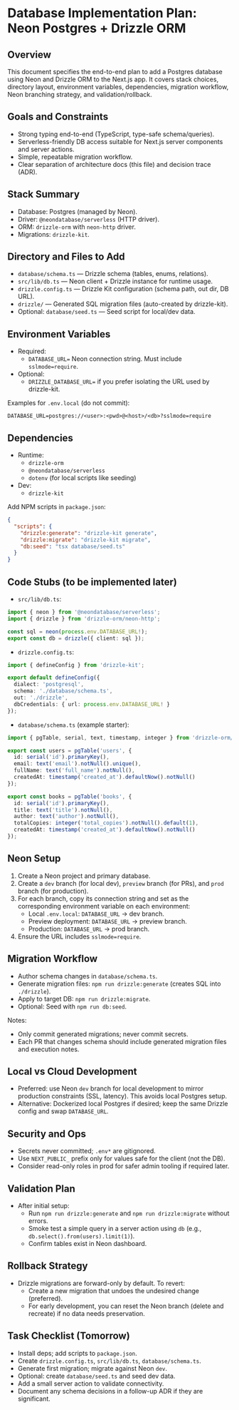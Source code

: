 # Database Implementation Plan: Neon Postgres + Drizzle ORM

## Overview
This document specifies the end-to-end plan to add a Postgres database using Neon and Drizzle ORM to the Next.js app. It covers stack choices, directory layout, environment variables, dependencies, migration workflow, Neon branching strategy, and validation/rollback.

## Goals and Constraints
- Strong typing end-to-end (TypeScript, type-safe schema/queries).
- Serverless-friendly DB access suitable for Next.js server components and server actions.
- Simple, repeatable migration workflow.
- Clear separation of architecture docs (this file) and decision trace (ADR).

## Stack Summary
- Database: Postgres (managed by Neon).
- Driver: `@neondatabase/serverless` (HTTP driver).
- ORM: `drizzle-orm` with `neon-http` driver.
- Migrations: `drizzle-kit`.

## Directory and Files to Add
- `database/schema.ts` — Drizzle schema (tables, enums, relations).
- `src/lib/db.ts` — Neon client + Drizzle instance for runtime usage.
- `drizzle.config.ts` — Drizzle Kit configuration (schema path, out dir, DB URL).
- `drizzle/` — Generated SQL migration files (auto-created by drizzle-kit).
- Optional: `database/seed.ts` — Seed script for local/dev data.

## Environment Variables
- Required:
  - `DATABASE_URL=` Neon connection string. Must include `sslmode=require`.
- Optional:
  - `DRIZZLE_DATABASE_URL=` if you prefer isolating the URL used by drizzle-kit.

Examples for `.env.local` (do not commit):
```
DATABASE_URL=postgres://<user>:<pwd>@<host>/<db>?sslmode=require
```

## Dependencies
- Runtime: 
  - `drizzle-orm`
  - `@neondatabase/serverless`
  - `dotenv` (for local scripts like seeding)
- Dev:
  - `drizzle-kit`

Add NPM scripts in `package.json`:
```json
{
  "scripts": {
    "drizzle:generate": "drizzle-kit generate",
    "drizzle:migrate": "drizzle-kit migrate",
    "db:seed": "tsx database/seed.ts"
  }
}
```

## Code Stubs (to be implemented later)
- `src/lib/db.ts`:
```ts
import { neon } from '@neondatabase/serverless';
import { drizzle } from 'drizzle-orm/neon-http';

const sql = neon(process.env.DATABASE_URL!);
export const db = drizzle({ client: sql });
```

- `drizzle.config.ts`:
```ts
import { defineConfig } from 'drizzle-kit';

export default defineConfig({
  dialect: 'postgresql',
  schema: './database/schema.ts',
  out: './drizzle',
  dbCredentials: { url: process.env.DATABASE_URL! }
});
```

- `database/schema.ts` (example starter):
```ts
import { pgTable, serial, text, timestamp, integer } from 'drizzle-orm/pg-core';

export const users = pgTable('users', {
  id: serial('id').primaryKey(),
  email: text('email').notNull().unique(),
  fullName: text('full_name').notNull(),
  createdAt: timestamp('created_at').defaultNow().notNull()
});

export const books = pgTable('books', {
  id: serial('id').primaryKey(),
  title: text('title').notNull(),
  author: text('author').notNull(),
  totalCopies: integer('total_copies').notNull().default(1),
  createdAt: timestamp('created_at').defaultNow().notNull()
});
```

## Neon Setup
1) Create a Neon project and primary database.
2) Create a `dev` branch (for local dev), `preview` branch (for PRs), and `prod` branch (for production).
3) For each branch, copy its connection string and set as the corresponding environment variable on each environment:
   - Local `.env.local`: `DATABASE_URL` → dev branch.
   - Preview deployment: `DATABASE_URL` → preview branch.
   - Production: `DATABASE_URL` → prod branch.
4) Ensure the URL includes `sslmode=require`.

## Migration Workflow
- Author schema changes in `database/schema.ts`.
- Generate migration files: `npm run drizzle:generate` (creates SQL into `./drizzle`).
- Apply to target DB: `npm run drizzle:migrate`.
- Optional: Seed with `npm run db:seed`.

Notes:
- Only commit generated migrations; never commit secrets.
- Each PR that changes schema should include generated migration files and execution notes.

## Local vs Cloud Development
- Preferred: use Neon `dev` branch for local development to mirror production constraints (SSL, latency). This avoids local Postgres setup.
- Alternative: Dockerized local Postgres if desired; keep the same Drizzle config and swap `DATABASE_URL`.

## Security and Ops
- Secrets never committed; `.env*` are gitignored.
- Use `NEXT_PUBLIC_` prefix only for values safe for the client (not the DB).
- Consider read-only roles in prod for safer admin tooling if required later.

## Validation Plan
- After initial setup:
  - Run `npm run drizzle:generate` and `npm run drizzle:migrate` without errors.
  - Smoke test a simple query in a server action using `db` (e.g., `db.select().from(users).limit(1)`).
  - Confirm tables exist in Neon dashboard.

## Rollback Strategy
- Drizzle migrations are forward-only by default. To revert:
  - Create a new migration that undoes the undesired change (preferred).
  - For early development, you can reset the Neon branch (delete and recreate) if no data needs preservation.

## Task Checklist (Tomorrow)
- Install deps; add scripts to `package.json`.
- Create `drizzle.config.ts`, `src/lib/db.ts`, `database/schema.ts`.
- Generate first migration; migrate against Neon `dev`.
- Optional: create `database/seed.ts` and seed dev data.
- Add a small server action to validate connectivity.
- Document any schema decisions in a follow-up ADR if they are significant.
